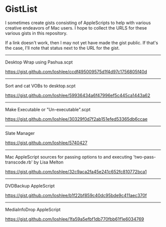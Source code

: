 # GistList
I sometimes create gists consisting of AppleScripts to help with various creative endeavors of Mac users. I hope to collect the URLS for these various gists in this repository.

If a link doesn't work, then I may not yet have made the gist public. If that's the case, I'll note that status next to the URL for the gist.

___
Desktop Wrap using Pashua.scpt

https://gist.github.com/loshlee/ccdf495009575d1f4d97c1756805f40d

___
Sort and cat VOBs to desktop.scpt

https://gist.github.com/loshlee/59936434a6f47996ef5c445ca1443a62

___
Make Executable or "Un-executable".scpt

https://gist.github.com/loshlee/30329f0d7f2ab151efed53365db6ccae

___
Slate Manager

https://gist.github.com/loshlee/5740427

---
Mac AppleScript sources for passing options to and executing 'two-pass-transcode.rb' by Lisa Melton

https://gist.github.com/loshlee/32c9aca2fa45e241c652fc810772bca1

---
DVDBackup AppleScript

https://gist.github.com/loshlee/b1f22bf859c40dc95bde9c411aec370f

---
MediaInfoDrop AppleScript

https://gist.github.com/loshlee/1fa59a5efbf1db770fbb61f1e6034769
